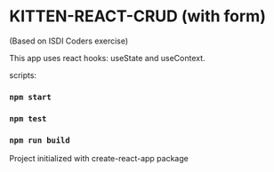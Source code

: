 # KITTEN-REACT-CRUD (with form)
(Based on ISDI Coders exercise)

This app uses react hooks: useState and useContext.

scripts:
### `npm start`
### `npm test`
### `npm run build`

Project initialized with create-react-app package
